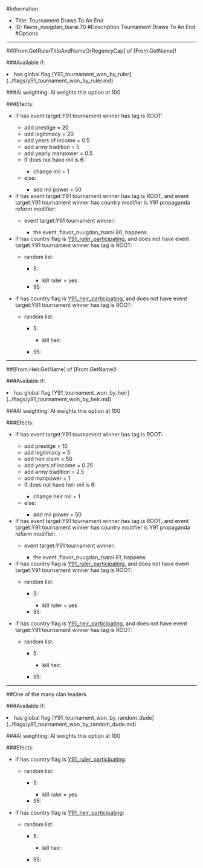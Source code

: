 #Information
 - Title: Tournament Draws To An End
 - ID: flavor_nuugdan_tsarai.70
#Description
Tournament Draws To An End
#Options

___
##[From.GetRulerTitleAndNameOrRegencyCap] of [From.GetName]!

###Available if:
<li>has global flag [Y91_tournament_won_by_ruler](../flags/y91_tournament_won_by_ruler.md)</li>

###AI weighting:
AI weights this option at 100


###Efects:<ul><li>If has event target:Y91 tournament winner has tag is ROOT:</li><ul><li>add prestige = 20</li><li>add legitimacy = 20</li><li>add years of income = 0.5</li><li>add army tradition = 5</li><li>add yearly manpower = 0.5</li><li>If does not have mil is 6:</li><ul><li>change mil = 1</li></ul><li>else:</li><ul><li>add mil power = 50</li></ul></ul><li>If has event target:Y91 tournament winner has tag is ROOT, and event target:Y91 tournament winner has country modifier is Y91 propaganda reform modifier:</li><ul><li>event target:Y91 tournament winner:</li><ul><li>the event ˻flavor_nuugdan_tsarai.80˼ happens</li></ul></ul><li>If has country flag is [Y91_ruler_participating](../flags/y91_ruler_participating.md), and does not have event target:Y91 tournament winner has tag is ROOT:</li><ul><li>random list:</li><ul><li>5:</li><ul><li>kill ruler = yes</li></ul><li>95:</li><ul></ul></ul></ul><li>If has country flag is [Y91_heir_participating](../flags/y91_heir_participating.md), and does not have event target:Y91 tournament winner has tag is ROOT:</li><ul><li>random list:</li><ul><li>5:</li><ul><li>kill heir:</li><ul></ul></ul><li>95:</li><ul></ul></ul></ul></ul>

___
##[From.Heir.GetName] of [From.GetName]!

###Available if:
<li>has global flag [Y91_tournament_won_by_heir](../flags/y91_tournament_won_by_heir.md)</li>

###AI weighting:
AI weights this option at 100


###Efects:<ul><li>If has event target:Y91 tournament winner has tag is ROOT:</li><ul><li>add prestige = 10</li><li>add legitimacy = 5</li><li>add heir claim = 50</li><li>add years of income = 0.25</li><li>add army tradition = 2.5</li><li>add manpower = 1</li><li>If does not have heir mil is 6:</li><ul><li>change heir mil = 1</li></ul><li>else:</li><ul><li>add mil power = 50</li></ul></ul><li>If has event target:Y91 tournament winner has tag is ROOT, and event target:Y91 tournament winner has country modifier is Y91 propaganda reform modifier:</li><ul><li>event target:Y91 tournament winner:</li><ul><li>the event ˻flavor_nuugdan_tsarai.81˼ happens</li></ul></ul><li>If has country flag is [Y91_ruler_participating](../flags/y91_ruler_participating.md), and does not have event target:Y91 tournament winner has tag is ROOT:</li><ul><li>random list:</li><ul><li>5:</li><ul><li>kill ruler = yes</li></ul><li>95:</li><ul></ul></ul></ul><li>If has country flag is [Y91_heir_participating](../flags/y91_heir_participating.md), and does not have event target:Y91 tournament winner has tag is ROOT:</li><ul><li>random list:</li><ul><li>5:</li><ul><li>kill heir:</li><ul></ul></ul><li>95:</li><ul></ul></ul></ul></ul>

___
##One of the many clan leaders

###Available if:
<li>has global flag [Y91_tournament_won_by_random_dude](../flags/y91_tournament_won_by_random_dude.md)</li>

###AI weighting:
AI weights this option at 100


###Efects:<ul><li>If has country flag is [Y91_ruler_participating](../flags/y91_ruler_participating.md):</li><ul><li>random list:</li><ul><li>5:</li><ul><li>kill ruler = yes</li></ul><li>95:</li><ul></ul></ul></ul><li>If has country flag is [Y91_heir_participating](../flags/y91_heir_participating.md):</li><ul><li>random list:</li><ul><li>5:</li><ul><li>kill heir:</li><ul></ul></ul><li>95:</li><ul></ul></ul></ul></ul>
